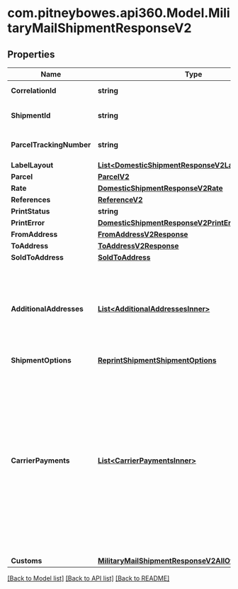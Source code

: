 # com.pitneybowes.api360.Model.MilitaryMailShipmentResponseV2

## Properties

Name | Type | Description | Notes
------------ | ------------- | ------------- | -------------
**CorrelationId** | **string** | Key assigned by the shipping system to the transaction. | [optional] 
**ShipmentId** | **string** | The shipmentId, a unique identifier for an individual Shipment. | [optional] 
**ParcelTrackingNumber** | **string** | The Tracking number given to the Parcel for tracking purpose. | [optional] 
**LabelLayout** | [**List&lt;DomesticShipmentResponseV2LabelLayoutInner&gt;**](DomesticShipmentResponseV2LabelLayoutInner.md) |  | [optional] 
**Parcel** | [**ParcelV2**](ParcelV2.md) |  | [optional] 
**Rate** | [**DomesticShipmentResponseV2Rate**](DomesticShipmentResponseV2Rate.md) |  | [optional] 
**References** | [**ReferenceV2**](ReferenceV2.md) |  | [optional] 
**PrintStatus** | **string** | Status of the Printed Label. | [optional] 
**PrintError** | [**DomesticShipmentResponseV2PrintError**](DomesticShipmentResponseV2PrintError.md) |  | [optional] 
**FromAddress** | [**FromAddressV2Response**](FromAddressV2Response.md) |  | [optional] 
**ToAddress** | [**ToAddressV2Response**](ToAddressV2Response.md) |  | [optional] 
**SoldToAddress** | [**SoldToAddress**](SoldToAddress.md) |  | [optional] 
**AdditionalAddresses** | [**List&lt;AdditionalAddressesInner&gt;**](AdditionalAddressesInner.md) | A list of additional addresses associated with the shipment.  - Each object includes an address and its designated type, such as BROKER or other parties involved in customs or shipping processes.  - Additional address could be domestic or International both.   | [optional] 
**ShipmentOptions** | [**ReprintShipmentShipmentOptions**](ReprintShipmentShipmentOptions.md) |  | [optional] 
**CarrierPayments** | [**List&lt;CarrierPaymentsInner&gt;**](CarrierPaymentsInner.md) | Defines how carrier charges are billed to a third party. Use this field to specify  account and charge type details for transportation and/or duties and taxes. This  field is optional and currently supported for FedEx, UPS, and DHL Express.  - If no &#x60;party&#x60; (who will pay for TRANSPORTATION_CHARGES or duties and taxes) is explicitly specified during shipment creation, the charges will automatically default to the sender (shipper). To direct charges to a different party, the appropriate bill-to details must be provided in the request.  | [optional] 
**Customs** | [**MilitaryMailShipmentResponseV2AllOfCustoms**](MilitaryMailShipmentResponseV2AllOfCustoms.md) |  | [optional] 

[[Back to Model list]](../../README.md#documentation-for-models) [[Back to API list]](../../README.md#documentation-for-api-endpoints) [[Back to README]](../../README.md)

